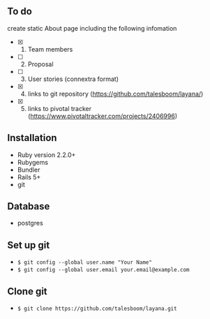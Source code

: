 ## To do
create static About page including the following infomation
- [x] 1. Team members
- [ ] 2. Proposal 
- [ ] 3. User stories (connextra format)
- [x] 4. links to git repository 
(https://github.com/talesboom/layana/)
- [x] 5. links to pivotal tracker
(https://www.pivotaltracker.com/projects/2406996)
## Installation 
- Ruby version 2.2.0+ 
- Rubygems 
- Bundler
- Rails 5+
- git
## Database 
- postgres
## Set up git
- ```$ git config --global user.name "Your Name"```
- ```$ git config --global user.email your.email@example.com```
## Clone git
- ```$ git clone https://github.com/talesboom/layana.git```
